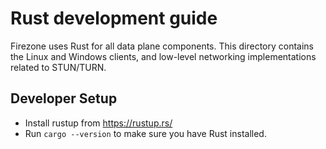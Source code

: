 # Rust development guide

Firezone uses Rust for all data plane components. This directory contains the
Linux and Windows clients, and low-level networking implementations related to
STUN/TURN.

## Developer Setup

- Install rustup from https://rustup.rs/
- Run `cargo --version` to make sure you have Rust installed.
